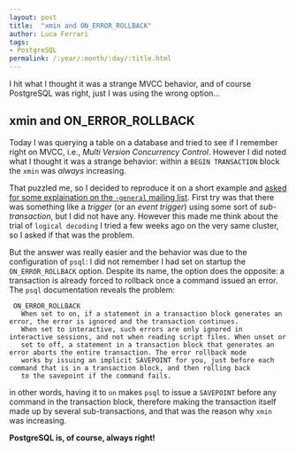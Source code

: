 ```yaml
---
layout: post
title:  "xmin and ON_ERROR_ROLLBACK"
author: Luca Ferrari
tags:
- PostgreSQL
permalink: /:year/:month/:day/:title.html
---
```

I hit what I thought it was a strange MVCC behavior, and of course PostgreSQL was right, just I was using the wrong option...

## xmin and ON_ERROR_ROLLBACK

Today I was querying a table on a database and tried to see if I remember right on MVCC, i.e., *Multi Version Concurrency Control*.
However I did noted what I thought it was a strange behavior: within a `BEGIN TRANSACTION` block the `xmin` was *always* increasing.

That puzzled me, so I decided to reproduce it on a short example and [asked for some explaination on the `-general` mailing list](https://www.postgresql.org/message-id/flat/CAKoxK%2B5Wm6RazPnU8AqB97XRqx5zbY7us00QSVrQgobbgmf8hQ%40mail.gmail.com#CAKoxK+5Wm6RazPnU8AqB97XRqx5zbY7us00QSVrQgobbgmf8hQ@mail.gmail.com).
First try was that there was something like a *trigger* (or an *event trigger*) using some sort of *sub-transaction*, but I did not have any. However this made me think about the trial of `logical decoding` I tried a few weeks ago on the very same cluster, so I asked if that was the problem.

But the answer was really easier and the behavior was due to the configuration of `psql`: I did not remember I had set on startup the `ON_ERROR_ROLLBACK` option. Despite its name, the option does the opposite: a transaction is already forced to rollback once a command issued an error.
The `psql` documentation reveals the problem:

```
 ON_ERROR_ROLLBACK
   When set to on, if a statement in a transaction block generates an error, the error is ignored and the transaction continues.
   When set to interactive, such errors are only ignored in interactive sessions, and not when reading script files. When unset or
   set to off, a statement in a transaction block that generates an error aborts the entire transaction. The error rollback mode
   works by issuing an implicit SAVEPOINT for you, just before each command that is in a transaction block, and then rolling back
   to the savepoint if the command fails.
```

in other words, having it to `on` makes `psql` to issue a `SAVEPOINT` before any command in the transaction block, therefore making the transaction itself made up by several sub-transactions, and that was the reason why `xmin` was increasing.

**PostgreSQL is, of course, always right!**
